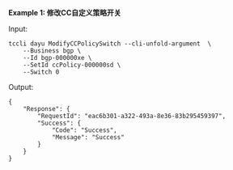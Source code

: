 **Example 1: 修改CC自定义策略开关**



Input: 

```
tccli dayu ModifyCCPolicySwitch --cli-unfold-argument  \
    --Business bgp \
    --Id bgp-000000xe \
    --SetId ccPolicy-000000sd \
    --Switch 0
```

Output: 
```
{
    "Response": {
        "RequestId": "eac6b301-a322-493a-8e36-83b295459397",
        "Success": {
            "Code": "Success",
            "Message": "Success"
        }
    }
}
```

